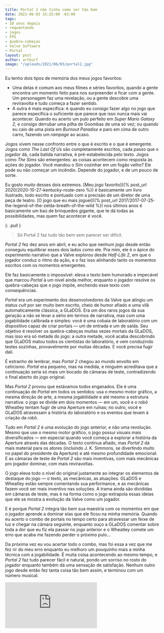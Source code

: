 ```yaml
---
title: Portal 2 não tinha como ser tão bom
date: 2021-06-03 15:25:00 -03:00
tags:
- 10 anos depois
- requentando
- jogos
- FPS
- quebra-cabeças
- Valve Software
- Portal
layout: post
author: arthurf
image: "/uploads/2021/06/03/portal2.jpg"
---
```


Eu tenho dois tipos de memória dos meus jogos favoritos:

* Uma delas é comum aos meus filmes e séries favoritos, quando a gente encontra um momento feito para nos surpreender e ficar com a gente. Um personagem faz uma revelação, ou a gente descobre uma reviravolta e tudo começa a fazer sentido.
* A outra é mais específica: é quando eu consigo fazer algo no jogo que parece específica o suficiente que parece que isso nunca mais vai acontecer. Quando eu acerto um pulo perfeito em *Super Mario Galaxy 2*, e consigo derrubar uma pilha de Goombas de uma só vez; ou quando eu caio de uma pista em *Burnout Paradise* e paro em cima de outro carro, fazendo um *rampage* ao acaso.

Jogos vivem nesse confronto entre o que é escrito e o que é emergente. Jogos como *The Last Of Us* são completamente escritos, cada passo que o jogador dá, cada batida narrativa, é pré-estabelecida pelo texto. Jogos como *The Sims* são emergentes: as coisas acontecem como resposta às ações do jogador. Você mandou o Sim cozinhar em um fogão velho? Ele pode ou não começar um incêndio. Depende do jogador, e de um pouco de sorte.

Eu gosto *muito* desses dois extremos. [Meu jogo favorito]({% post_url 2020/2020-10-27-kentucky-route-zero %}) é basicamente um livro ilustrado, todo escrito e pontuado com a precisão de um diretor de uma peça de teatro. [O jogo que eu mais joguei]({% post_url 2017/2017-07-25-the-legend-of-the-zelda-breath-of-the-wild %}) nos últimos anos é basicamente um baú de brinquedos gigante, que te dá todas as possibilidades, mas quem faz acontecer é você.

{: .pull }
> Só Portal 2 faz tudo tão bem sem parecer ser difícil.

*Portal 2* fez dez anos em abril, e eu acho que nenhum jogo desde então conseguiu equilibrar esses dois lados como ele. Pra mim, ele é o ápice do experimento narrativo que a Valve explorou desde *Half-Life 2*, em que o jogador conduz o ritmo da ação, e o faz isso alinhando tanto os momentos escritos com os momentos emergentes.

Ele faz basicamente o impossível: eleva o texto bem humorado e impecável que marcou *Portal* à um nível ainda melhor, enquanto o jogador resolve os quebra-cabeças que o jogo impõe, enchendo esse texto com consequências.

*Portal* era um experimento dos desenvolvedores da Valve que atingiu um status *cult* por ser muito bem escrito, cheio de humor afiado e uma vilã automaticamente clássica, a GLaDOS. Era um dos raros jogos da sua geração a não se levar a sério em termos de narrativa, mas com uma jogabilidade calibrada e simples: você é uma cobaia de laboratório com um dispositivo capaz de criar portais — um de entrada e um de saída. Seu objetivo é resolver os quebra-cabeças muitas vezes mortais da GLaDOS, mas isso era só metade do jogo: a outra metade, você acaba descobrindo que GLaDOS matou todos os cientistas do laboratório, e vem conduzindo testes sozinhas, provavelmente por muitas décadas. E você precisa fugir dali.

É estranho de lembrar, mas *Portal 2* chegou ao mundo envolto em ceticismo. *Portal* era pequeno, mas na medida, e ninguém acreditava que a continuação seria só mais um bocado de câmaras de teste, contradizendo o final aberto do jogo original.

Mas *Portal 2* provou que estávamos todos enganados. Ele é uma continuação de *Portal* em todos os sentidos: usa o mesmo motor gráfico, a mesma direção de arte, a mesma jogabilidade e até mesmo a estrutura narrativa: o jogo se divide em dois momentos — em um, você e o robô Wheatley tentam fugir de uma Aperture em ruínas; no outro, você e GLaDOS atravessam a história do laboratório e os eventos que levam à criação da robô.

Tudo em *Portal 2* é uma evolução do jogo anterior, e não uma revolução. Mesmo que use o mesmo motor gráfico, o jogo possui visuais mais diversificados — em especial quando você começa a explorar a história da Aperture através das décadas. O texto continua afiado, mas *Portal 2* dá mais material para os atores (incluindo J. K. Simmons, se divertindo muito no papel do presidente da Aperture) e até mesmo profundidade emocional. E as câmaras de teste de *Portal 2* são mais inventivas, com mais mecânicas pro jogador dominar, com mais reviravoltas.

O jogo eleva todo o nível do original justamente ao integrar os elementos de destaque do jogo — o texto, as mecânicas, as atuações. GLaDOS e Wheatley estão sempre comentando sua performance, e as mecânicas fazem você ser mais inventivo nas soluções. A trama ainda são divididas em câmaras de teste, mas é na forma como o jogo extrapola essas ideias que ele se mostra a evolução da Valve como um jogador.

E é porque *Portal 2* integra tão bem sua maestria com os momentos em que o jogador aprende a dominar elas que ele ficou na minha memória. Quando eu acerto o combo de portais no tempo certo para atravessar um feixe de luz e chegar na câmara seguinte, enquanto ouço a GLaDOS comentar sobre toda a dor que eu fiz ela passar no jogo anterior e o Wheatley comete um erro que acaba me fazendo perder o próximo pulo…

Da próxima vez eu vou acertar todo o combo, mas foi essa a vez que me fez rir do meu erro enquanto eu melhoro um pouquinho mais a minha técnica com a jogabilidade. É muita coisa acontecendo ao mesmo tempo, e *Portal 2* faz tudo parecer fácil e natural, pondo um sorriso no rosto do jogador enquanto também dá uma sensação de satisfação. Nenhum outro jogo desde então fez tanta coisa tão bem assim, e terminou com um número musical.

<iframe class="full-width" src="https://www.youtube.com/embed/wYps-kGPh78" title="YouTube video player" frameborder="0" allow="accelerometer; autoplay; clipboard-write; encrypted-media; gyroscope; picture-in-picture" allowfullscreen></iframe>
